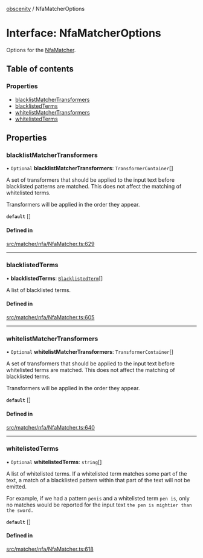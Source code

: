 [obscenity](../README.md) / NfaMatcherOptions

# Interface: NfaMatcherOptions

Options for the [NfaMatcher](../classes/NfaMatcher.md).

## Table of contents

### Properties

- [blacklistMatcherTransformers](NfaMatcherOptions.md#blacklistmatchertransformers)
- [blacklistedTerms](NfaMatcherOptions.md#blacklistedterms)
- [whitelistMatcherTransformers](NfaMatcherOptions.md#whitelistmatchertransformers)
- [whitelistedTerms](NfaMatcherOptions.md#whitelistedterms)

## Properties

### blacklistMatcherTransformers

• `Optional` **blacklistMatcherTransformers**: `TransformerContainer`[]

A set of transformers that should be applied to the input text before
blacklisted patterns are matched. This does not affect the matching of
whitelisted terms.

Transformers will be applied in the order they appear.

**`default`** []

#### Defined in

[src/matcher/nfa/NfaMatcher.ts:629](https://github.com/jo3-l/obscenity/blob/c0d50c3/src/matcher/nfa/NfaMatcher.ts#L629)

___

### blacklistedTerms

• **blacklistedTerms**: [`BlacklistedTerm`](BlacklistedTerm.md)[]

A list of blacklisted terms.

#### Defined in

[src/matcher/nfa/NfaMatcher.ts:605](https://github.com/jo3-l/obscenity/blob/c0d50c3/src/matcher/nfa/NfaMatcher.ts#L605)

___

### whitelistMatcherTransformers

• `Optional` **whitelistMatcherTransformers**: `TransformerContainer`[]

A set of transformers that should be applied to the input text before
whitelisted terms are matched. This does not affect the matching of
blacklisted terms.

Transformers will be applied in the order they appear.

**`default`** []

#### Defined in

[src/matcher/nfa/NfaMatcher.ts:640](https://github.com/jo3-l/obscenity/blob/c0d50c3/src/matcher/nfa/NfaMatcher.ts#L640)

___

### whitelistedTerms

• `Optional` **whitelistedTerms**: `string`[]

A list of whitelisted terms. If a whitelisted term matches some part of
the text, a match of a blacklisted pattern within that part of the text
will not be emitted.

For example, if we had a pattern `penis` and a whitelisted term `pen is`,
only no matches would be reported for the input text `the pen is mightier
than the sword.`

**`default`** []

#### Defined in

[src/matcher/nfa/NfaMatcher.ts:618](https://github.com/jo3-l/obscenity/blob/c0d50c3/src/matcher/nfa/NfaMatcher.ts#L618)
